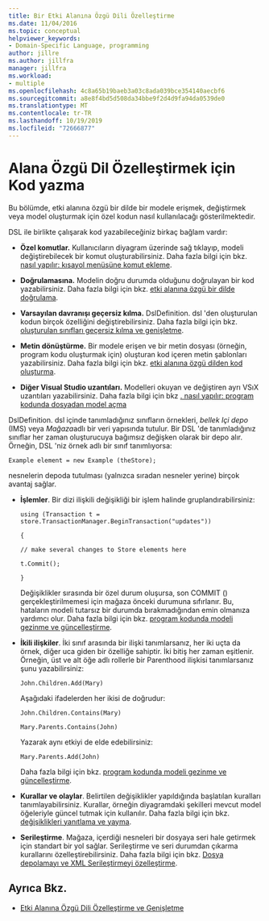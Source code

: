 ```yaml
---
title: Bir Etki Alanına Özgü Dili Özelleştirme
ms.date: 11/04/2016
ms.topic: conceptual
helpviewer_keywords:
- Domain-Specific Language, programming
author: jillre
ms.author: jillfra
manager: jillfra
ms.workload:
- multiple
ms.openlocfilehash: 4c8a65b19baeb3a03c8ada039bce354140aecbf6
ms.sourcegitcommit: a8e8f4bd5d508da34bbe9f2d4d9fa94da0539de0
ms.translationtype: MT
ms.contentlocale: tr-TR
ms.lasthandoff: 10/19/2019
ms.locfileid: "72666877"
---
```

# <a name="write-code-to-customize-a-domain-specific-language"></a>Alana Özgü Dil Özelleştirmek için Kod yazma

Bu bölümde, etki alanına özgü bir dilde bir modele erişmek, değiştirmek veya model oluşturmak için özel kodun nasıl kullanılacağı gösterilmektedir.

DSL ile birlikte çalışarak kod yazabileceğiniz birkaç bağlam vardır:

- **Özel komutlar.** Kullanıcıların diyagram üzerinde sağ tıklayıp, modeli değiştirebilecek bir komut oluşturabilirsiniz. Daha fazla bilgi için bkz. [nasıl yapılır: kısayol menüsüne komut ekleme](../modeling/how-to-add-a-command-to-the-shortcut-menu.md).

- **Doğrulamasına.** Modelin doğru durumda olduğunu doğrulayan bir kod yazabilirsiniz. Daha fazla bilgi için bkz. [etki alanına özgü bir dilde doğrulama](../modeling/validation-in-a-domain-specific-language.md).

- **Varsayılan davranışı geçersiz kılma.** DslDefinition. dsl 'den oluşturulan kodun birçok özelliğini değiştirebilirsiniz. Daha fazla bilgi için bkz. [oluşturulan sınıfları geçersiz kılma ve genişletme](../modeling/overriding-and-extending-the-generated-classes.md).

- **Metin dönüştürme.** Bir modele erişen ve bir metin dosyası (örneğin, program kodu oluşturmak için) oluşturan kod içeren metin şablonları yazabilirsiniz. Daha fazla bilgi için bkz. [etki alanına özgü dilden kod oluşturma](../modeling/generating-code-from-a-domain-specific-language.md).

- **Diğer Visual Studio uzantıları.** Modelleri okuyan ve değiştiren ayrı VSıX uzantıları yazabilirsiniz. Daha fazla bilgi için bkz [. nasıl yapılır: program kodunda dosyadan model açma](../modeling/how-to-open-a-model-from-file-in-program-code.md)

DslDefinition. dsl içinde tanımladığınız sınıfların örnekleri, *bellek Içi depo* (IMS) veya *Mağaza*adlı bir veri yapısında tutulur. Bir DSL 'de tanımladığınız sınıflar her zaman oluşturucuya bağımsız değişken olarak bir depo alır. Örneğin, DSL 'niz örnek adlı bir sınıf tanımlıyorsa:

`Example element = new Example (theStore);`

nesnelerin depoda tutulması (yalnızca sıradan nesneler yerine) birçok avantaj sağlar.

- **İşlemler**. Bir dizi ilişkili değişikliği bir işlem halinde gruplandırabilirsiniz:

     `using (Transaction t = store.TransactionManager.BeginTransaction("updates"))`

     `{`

     `// make several changes to Store elements here`

     `t.Commit();`

     `}`

     Değişiklikler sırasında bir özel durum oluşursa, son COMMIT () gerçekleştirilmemesi için mağaza önceki durumuna sıfırlanır. Bu, hataların modeli tutarsız bir durumda bırakmadığından emin olmanıza yardımcı olur. Daha fazla bilgi için bkz. [program kodunda modeli gezinme ve güncelleştirme](../modeling/navigating-and-updating-a-model-in-program-code.md).

- **İkili ilişkiler**. İki sınıf arasında bir ilişki tanımlarsanız, her iki uçta da örnek, diğer uca giden bir özelliğe sahiptir. İki bitiş her zaman eşitlenir. Örneğin, üst ve alt öğe adlı rollerle bir Parenthood ilişkisi tanımlarsanız şunu yazabilirsiniz:

     `John.Children.Add(Mary)`

     Aşağıdaki ifadelerden her ikisi de doğrudur:

     `John.Children.Contains(Mary)`

     `Mary.Parents.Contains(John)`

     Yazarak aynı etkiyi de elde edebilirsiniz:

     `Mary.Parents.Add(John)`

     Daha fazla bilgi için bkz. [program kodunda modeli gezinme ve güncelleştirme](../modeling/navigating-and-updating-a-model-in-program-code.md).

- **Kurallar ve olaylar**. Belirtilen değişiklikler yapıldığında başlatılan kuralları tanımlayabilirsiniz. Kurallar, örneğin diyagramdaki şekilleri mevcut model öğeleriyle güncel tutmak için kullanılır. Daha fazla bilgi için bkz. [değişiklikleri yanıtlama ve yayma](../modeling/responding-to-and-propagating-changes.md).

- **Serileştirme**. Mağaza, içerdiği nesneleri bir dosyaya seri hale getirmek için standart bir yol sağlar. Serileştirme ve seri durumdan çıkarma kurallarını özelleştirebilirsiniz. Daha fazla bilgi için bkz. [Dosya depolamayı ve XML Serileştirmeyi özelleştirme](../modeling/customizing-file-storage-and-xml-serialization.md).

## <a name="see-also"></a>Ayrıca Bkz.

- [Etki Alanına Özgü Dili Özelleştirme ve Genişletme](../modeling/customizing-and-extending-a-domain-specific-language.md)